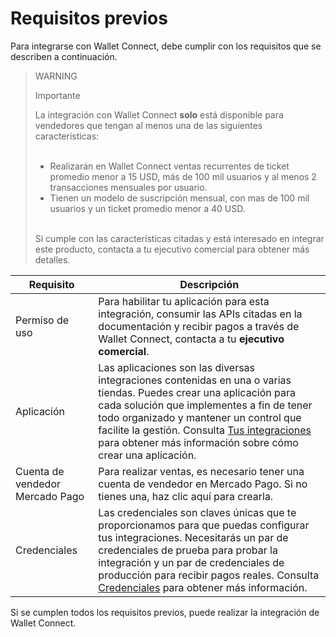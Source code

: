# Requisitos previos

Para integrarse con Wallet Connect, debe cumplir con los requisitos que se describen a continuación.

> WARNING
>
> Importante
>
> La integración con Wallet Connect **solo** está disponible para vendedores que tengan al menos una de las siguientes características:
> <br><br> 
> - Realizarán en Wallet Connect ventas recurrentes de ticket promedio menor a 15 USD, más de 100 mil usuarios y al menos 2 transacciones mensuales por usuario.
> - Tienen un modelo de suscripción mensual, con mas de 100 mil usuarios y un ticket promedio menor a 40 USD.
> <br>
> Si cumple con las características citadas y está interesado en integrar este producto, contacta a tu ejecutivo comercial para obtener más detalles.

| Requisito  | Descripción  |
| --- | --- |
| Permiso de uso | Para habilitar tu aplicación para esta integración, consumir las APIs citadas en la documentación y recibir pagos a través de Wallet Connect, contacta a tu **ejecutivo comercial**.  |
| Aplicación  | Las aplicaciones son las diversas integraciones contenidas en una o varias tiendas. Puedes crear una aplicación para cada solución que implementes a fin de tener todo organizado y mantener un control que facilite la gestión. Consulta [Tus integraciones](/developers/es/docs/wallet-connect/additional-content/your-integrations/introduction) para obtener más información sobre cómo crear una aplicación. |
| Cuenta de vendedor Mercado Pago | Para realizar ventas, es necesario tener una cuenta de vendedor en Mercado Pago. Si no tienes una, haz clic aquí para crearla.  |
| Credenciales | Las credenciales son claves únicas que te proporcionamos para que puedas configurar tus integraciones. Necesitarás un par de credenciales de prueba para probar la integración y un par de credenciales de producción para recibir pagos reales. Consulta [Credenciales](/developers/es/docs/wallet-connect/additional-content/your-integrations/credentials) para obtener más información.  |

Si se cumplen todos los requisitos previos, puede realizar la integración de Wallet Connect.